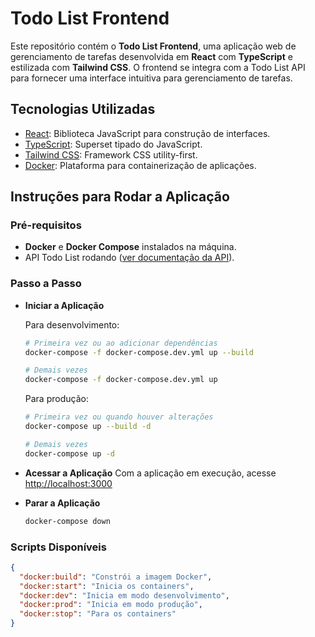 # Todo List Frontend
Este repositório contém o **Todo List Frontend**, uma aplicação web de gerenciamento de tarefas desenvolvida em **React** com **TypeScript** e estilizada com **Tailwind CSS**. O frontend se integra com a Todo List API para fornecer uma interface intuitiva para gerenciamento de tarefas.


## Tecnologias Utilizadas
- [React](https://reactjs.org/): Biblioteca JavaScript para construção de interfaces.
- [TypeScript](https://www.typescriptlang.org/): Superset tipado do JavaScript.
- [Tailwind CSS](https://tailwindcss.com/): Framework CSS utility-first.
- [Docker](https://www.docker.com/): Plataforma para containerização de aplicações.

## Instruções para Rodar a Aplicação

### Pré-requisitos
- **Docker** e **Docker Compose** instalados na máquina.
- API Todo List rodando ([ver documentação da API](https://github.com/thiagojorgelins/to-do-list.git)).

### Passo a Passo
- **Iniciar a Aplicação**

   Para desenvolvimento:
   ```bash
   # Primeira vez ou ao adicionar dependências
   docker-compose -f docker-compose.dev.yml up --build

   # Demais vezes
   docker-compose -f docker-compose.dev.yml up
   ```

   Para produção:
   ```bash
   # Primeira vez ou quando houver alterações
   docker-compose up --build -d

   # Demais vezes
   docker-compose up -d
   ```

- **Acessar a Aplicação**
   Com a aplicação em execução, acesse [http://localhost:3000](http://localhost:3000)

- **Parar a Aplicação**
   ```bash
   docker-compose down
   ```




### Scripts Disponíveis
```json
{
  "docker:build": "Constrói a imagem Docker",
  "docker:start": "Inicia os containers",
  "docker:dev": "Inicia em modo desenvolvimento",
  "docker:prod": "Inicia em modo produção",
  "docker:stop": "Para os containers"
}
```
